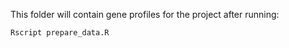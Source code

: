This folder will contain gene profiles for the project after running:

```
Rscript prepare_data.R
```
